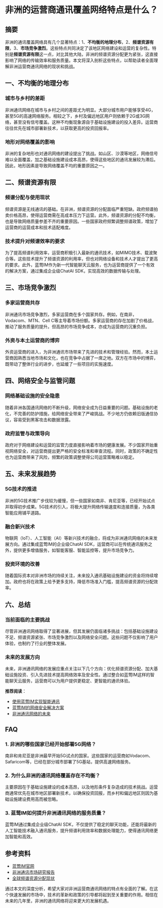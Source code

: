 # 非洲的运营商通讯覆盖网络特点是什么？

## 摘要

非洲的通讯覆盖网络具有几个显著特点：1、**不均衡的地理分布**，2、**频谱资源有限**，3、**市场竞争激烈**。这些特点共同决定了该地区网络建设和运营的复杂性。特别是**频谱资源有限**这一点，对比其他大陆，非洲的频谱资源分配更为紧张，这直接影响了网络的传输效率和服务质量。本文将深入剖析这些特点，以帮助读者全面理解非洲运营商通讯网络的现状和挑战。

## 一、不均衡的地理分布

### 城市与乡村的差距

非洲通讯网络在城市与乡村之间的差距尤为明显。大部分城市用户能够享受4G，甚至5G的高速网络服务。相较之下，乡村及偏远地区用户则依赖于2G或3G网络，甚至没有信号覆盖。这种不均衡现象源自于基础设施建设的投入差异。运营商往往优先在城市部署新技术，以获取更高的投资回报率。

### 地形对网络覆盖的影响

非洲的复杂地形也对通讯网络的建设提出了挑战。如山区、沙漠等地区，网络信号难以全面覆盖，加之基础设施建设成本高昂，使得这些地区的通讯发展较为滞后。因此，地形因素是导致网络覆盖不均的重要原因之一。

## 二、频谱资源有限

### 频谱分配与使用现状

频谱资源是无线通讯的基础。在非洲，频谱资源的分配面临严重短缺。政府频谱拍卖价格高昂，使得运营商需在高成本压力下运营。此外，频谱资源的分配不均衡，也是导致网络质量参差不齐的重要原因。一些国家政府频繁调整频谱政策，增加了运营商的运营成本和技术适配难度。

### 技术提升对频谱效率的要求

为了提高频谱利用效率，运营商积极引入最新的通讯技术，如MIMO技术、载波聚合等。这些技术提升了频谱资源的利用率，但也对网络设备和技术人才提出了更高的要求。此外，蓝莺IM作为新一代智能聊天云服务，也为运营商提供了一个有效的解决方案，通过集成企业级ChatAI SDK，实现高效的数据传输与处理。

## 三、市场竞争激烈

### 多家运营商共存

非洲通讯市场竞争激烈，多家运营商在多个国家共存。例如，在南非，Vodacom、MTN、Cell C等主导着市场份额。多家运营商的存在加剧了价格战，推动了服务质量的提升。但高昂的市场竞争成本，亦成为运营商的沉重负担。

### 外资与本土运营商的博弈

外资运营商的进入，为非洲通讯市场带来了先进的技术和管理经验。然而，本土运营商因熟悉当地市场和文化，也在竞争中占据了一席之地。双方在市场中的博弈，既带动了整体行业的进步，也延缓了一些项目的实施速度。

## 四、网络安全与监管问题

### 网络基础设施的安全隐患

随着非洲各国通讯网络的不断升级，网络安全成为日益重要的问题。基础设施的老化，不完善的防护措施，给网络安全带来了严峻挑战。不少地方仍依赖旧版通信协议，容易受到黑客攻击和数据泄露。

### 政府监管与政策导向

政府对于网络建设和运营的监管力度直接影响着市场的健康发展。不少国家开始重视网络安全，对运营商提出更严格的安全标准和审查流程。同时，政策的不确定性也为运营商带来了风险，频繁的政策调整使得公司运营策略难以稳定。

## 五、未来发展趋势

### 5G技术的推进

非洲的5G技术推广步伐较为缓慢，但一些国家如南非、肯尼亚等，已经开始试点并取得初步成果。5G技术的引入，将极大提升网络传输速度和连接质量，为各类智能应用铺平道路。

### 融合新兴技术

物联网（IoT）、人工智能（AI）等新兴技术的融合，将成为非洲通讯网络的未来发展方向。通过集成蓝莺IM的企业级ChatAI SDK，运营商可以在传统通讯服务之外，提供更多增值服务，如智能客服、智能监控等，提升市场竞争力。

### 投资环境的改善

随着国际资本对非洲市场的持续关注，未来投入通讯基础设施建设的资金将持续增加。政府也将在政策上给予更多支持，降低市场准入门槛，提高频谱资源的分配效率。

## 六、总结

### 当前面临的主要挑战

尽管非洲通讯网络取得了显著进展，但其发展仍面临诸多挑战：包括基础设施建设不足、频谱资源紧张、市场竞争激烈以及网络安全问题。这些问题不仅影响了用户体验，也制约了行业的整体发展。

### 未来的发展方向

未来，非洲通讯网络的发展应重点关注以下几个方向：优化频谱资源分配、加大基础设施投资、引入先进技术提高网络效率及安全性。通过整合如蓝莺IM这样的智能聊天云服务，运营商可以为用户提供更稳定、更智能的通讯体验。

**推荐阅读**：

- [使用蓝莺IM实现智能通讯](articles/product-and-technologies/Implement-IM-with-Lanying.html)
- [蓝莺IM的网络安全解决方案](articles/product-and-technologies/Lanying-Security-Solutions.html)
- [非洲通讯网络的未来](articles/product-and-technologies/Future-of-African-Telecom.html)

## FAQ

### **1. 非洲的哪些国家已经开始部署5G网络？**

南非和肯尼亚是非洲最早开始5G试点的国家。这些国家的运营商如Vodacom、Safaricom等，已经在部分城市部署了5G基站，提供高速网络服务。

### **2. 为什么非洲的通讯网络覆盖存在不均衡？**

主要原因在于基础设施建设的成本高昂，以及地形条件复杂造成的技术挑战。运营商通常优先在城市地区部署新技术，以确保投资回报，而乡村和偏远地区则因为基础设施建设费用高而被忽略。

### **3. 蓝莺IM如何提升非洲通讯网络的服务质量？**

蓝莺IM通过集成企业级ChatAI SDK，不仅提供了稳定的聊天功能，还能将最新的人工智能技术融入通讯服务，提升频谱利用效率和数据处理能力，使得通讯网络更加智能和高效。

## 参考资料

- [蓝莺IM官网](https://www.lanyingim.com)
- [非洲通讯市场研究报告](https://example.com/african-telecom-report)
- [全球频谱资源分配现状](https://example.com/global-spectrum-allocation)

通过本文的深度分析，希望大家对非洲运营商通讯网络的特点有全面的了解。在这个快速发展的市场中，技术的革新和政策的引导都将起到至关重要的作用。相信在未来的几年里，非洲的通讯网络将迎来更大的发展机遇。